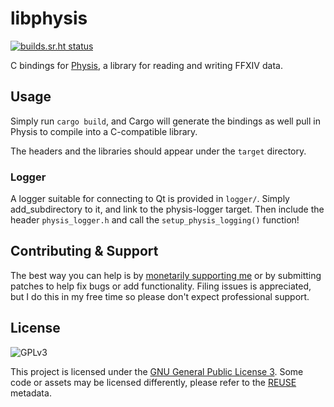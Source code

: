 # libphysis

[![builds.sr.ht status](https://builds.sr.ht/~redstrate/libphysis.svg)](https://builds.sr.ht/~redstrate/libphysis?)

C bindings for [Physis](https://github.com/redstrate/Physis), a library for reading and writing FFXIV data.

## Usage

Simply run `cargo build`, and Cargo will generate the bindings as well pull in Physis to compile into a C-compatible library.

The headers and the libraries should appear under the `target` directory.

### Logger

A logger suitable for connecting to Qt is provided in `logger/`. Simply add_subdirectory to it, and link to the physis-logger target. Then include the header `physis_logger.h` and call the `setup_physis_logging()` function!

## Contributing & Support

The best way you can help is by [monetarily supporting me](https://redstrate.com/fund/) or by submitting patches to
help fix bugs or add functionality. Filing issues is appreciated, but I do this in my free time so please don't expect professional support.

## License

![GPLv3](https://www.gnu.org/graphics/gplv3-127x51.png)

This project is licensed under the [GNU General Public License 3](LICENSE). Some code or assets may be licensed
differently, please refer to the [REUSE](https://reuse.software/spec/) metadata.
